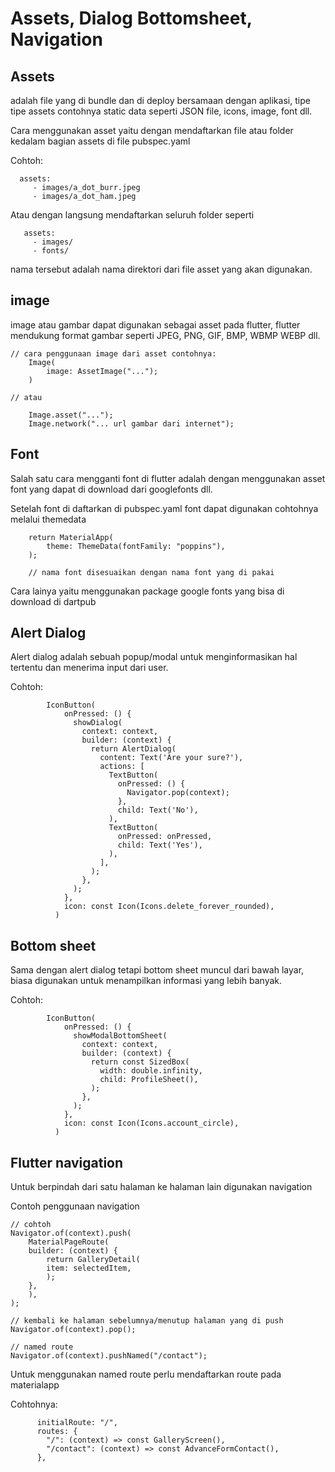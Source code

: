 # Assets, Dialog Bottomsheet, Navigation


## Assets
adalah file yang di bundle dan di deploy bersamaan dengan aplikasi, tipe tipe assets contohnya static data seperti JSON file, icons, image, font dll.

Cara menggunakan asset yaitu dengan mendaftarkan file atau folder kedalam bagian assets di file pubspec.yaml

Cohtoh:
```
  assets:
     - images/a_dot_burr.jpeg
     - images/a_dot_ham.jpeg
```

Atau dengan langsung mendaftarkan seluruh folder seperti

```
   assets:
     - images/
     - fonts/
```

nama tersebut adalah nama direktori dari file asset yang akan digunakan.

## image

image atau gambar dapat digunakan sebagai asset pada flutter, flutter mendukung format gambar seperti JPEG, PNG, GIF, BMP, WBMP WEBP dll.

```
// cara penggunaan image dari asset contohnya:
    Image(
        image: AssetImage("...");
    )

// atau

    Image.asset("...");
    Image.network("... url gambar dari internet");
```

## Font

Salah satu cara mengganti font di flutter adalah dengan menggunakan asset font yang dapat di download dari googlefonts dll.

Setelah font di daftarkan di pubspec.yaml font dapat digunakan cohtohnya melalui themedata

```
    return MaterialApp(
        theme: ThemeData(fontFamily: "poppins"),
    );

    // nama font disesuaikan dengan nama font yang di pakai
```

Cara lainya yaitu menggunakan package google fonts yang bisa di download di dartpub

## Alert Dialog

Alert dialog adalah sebuah popup/modal untuk menginformasikan hal tertentu dan menerima input dari user.

Cohtoh:
```
        IconButton(
            onPressed: () {
              showDialog(
                context: context,
                builder: (context) {
                  return AlertDialog(
                    content: Text('Are your sure?'),
                    actions: [
                      TextButton(
                        onPressed: () {
                          Navigator.pop(context);
                        },
                        child: Text('No'),
                      ),
                      TextButton(
                        onPressed: onPressed,
                        child: Text('Yes'),
                      ),
                    ],
                  );
                },
              );
            },
            icon: const Icon(Icons.delete_forever_rounded),
          )
```


## Bottom sheet

Sama dengan alert dialog tetapi bottom sheet muncul dari bawah layar, biasa digunakan untuk menampilkan informasi yang lebih banyak.

Cohtoh:
```
        IconButton(
            onPressed: () {
              showModalBottomSheet(
                context: context,
                builder: (context) {
                  return const SizedBox(
                    width: double.infinity,
                    child: ProfileSheet(),
                  );
                },
              );
            },
            icon: const Icon(Icons.account_circle),
          )
```

## Flutter navigation

Untuk berpindah dari satu halaman ke halaman lain digunakan navigation

Contoh penggunaan navigation
```
// cohtoh
Navigator.of(context).push(
    MaterialPageRoute(
    builder: (context) {
        return GalleryDetail(
        item: selectedItem,
        );
    },
    ),
);

// kembali ke halaman sebelumnya/menutup halaman yang di push
Navigator.of(context).pop();

// named route
Navigator.of(context).pushNamed("/contact");
```

Untuk menggunakan named route perlu mendaftarkan route pada materialapp

Cohtohnya:
```
      initialRoute: "/",
      routes: {
        "/": (context) => const GalleryScreen(),
        "/contact": (context) => const AdvanceFormContact(),
      },
```